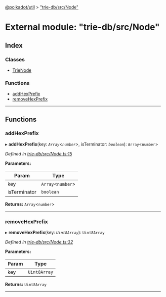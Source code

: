 [@polkadot/util](../README.md) > ["trie-db/src/Node"](../modules/_trie_db_src_node_.md)

# External module: "trie-db/src/Node"

## Index

### Classes

* [TrieNode](../classes/_trie_db_src_node_.trienode.md)

### Functions

* [addHexPrefix](_trie_db_src_node_.md#addhexprefix)
* [removeHexPrefix](_trie_db_src_node_.md#removehexprefix)

---

## Functions

<a id="addhexprefix"></a>

###  addHexPrefix

▸ **addHexPrefix**(key: *`Array`<`number`>*, isTerminator: *`boolean`*): `Array`<`number`>

*Defined in [trie-db/src/Node.ts:15](https://github.com/polkadot-js/util/blob/7550b44/packages/trie-db/src/Node.ts#L15)*

**Parameters:**

| Param | Type |
| ------ | ------ |
| key | `Array`<`number`> |
| isTerminator | `boolean` |

**Returns:** `Array`<`number`>

___
<a id="removehexprefix"></a>

###  removeHexPrefix

▸ **removeHexPrefix**(key: *`Uint8Array`*): `Uint8Array`

*Defined in [trie-db/src/Node.ts:32](https://github.com/polkadot-js/util/blob/7550b44/packages/trie-db/src/Node.ts#L32)*

**Parameters:**

| Param | Type |
| ------ | ------ |
| key | `Uint8Array` |

**Returns:** `Uint8Array`

___

